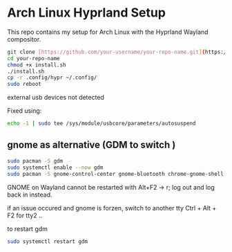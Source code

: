 # Arch Linux Hyprland Setup

This repo contains my setup for Arch Linux with the Hyprland Wayland compositor.

```bash
git clone [https://github.com/your-username/your-repo-name.git](https://github.com/your-username/your-repo-name.git)
cd your-repo-name
chmod +x install.sh
./install.sh
cp -r .config/hypr ~/.config/
sudo reboot
```



external usb devices not detected

Fixed using: 
```bash
echo -1 | sudo tee /sys/module/usbcore/parameters/autosuspend
```
## gnome as alternative (GDM to switch )
```bash
sudo pacman -S gdm
sudo systemctl enable --now gdm
sudo pacman -S gnome-control-center gnome-bluetooth chrome-gnome-shell gnome-tweaks
```

GNOME on Wayland cannot be restarted with Alt+F2 → r; log out and log back in instead.

if an issue occured and gnome is forzen, switch to another tty
Ctrl + Alt + F2 for tty2 ..

to restart gdm 
```bash
sudo systemctl restart gdm
```
